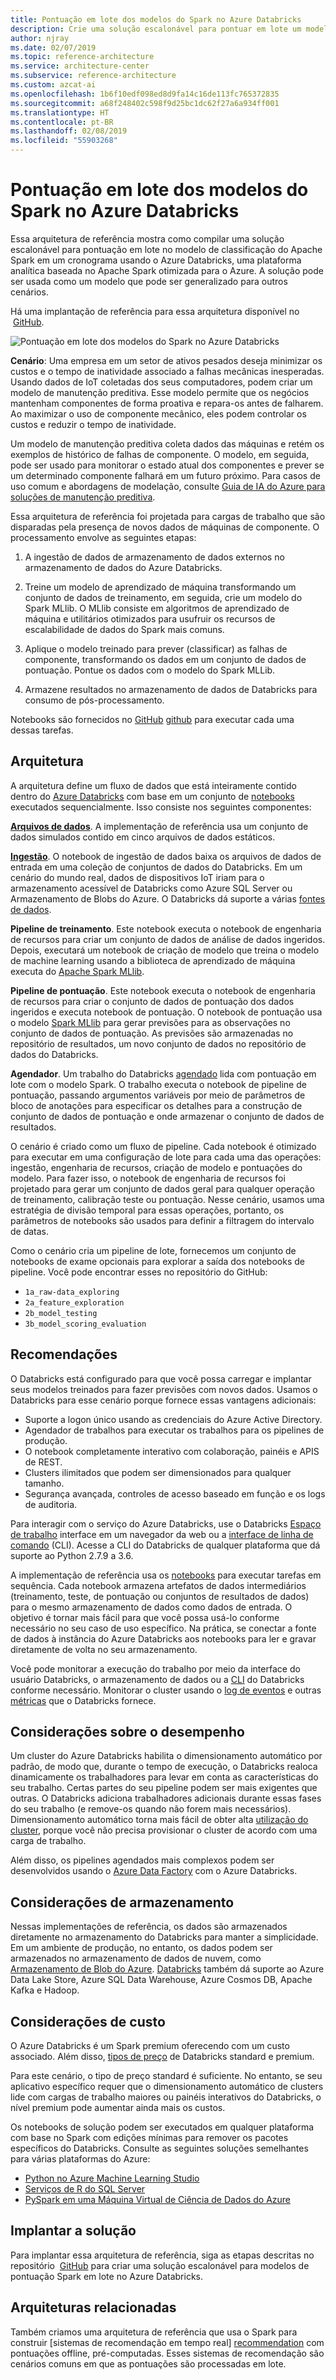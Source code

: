 ```yaml
---
title: Pontuação em lote dos modelos do Spark no Azure Databricks
description: Crie uma solução escalonável para pontuar em lote um modelo de classificação do Apache Spark usando o Azure Databricks.
author: njray
ms.date: 02/07/2019
ms.topic: reference-architecture
ms.service: architecture-center
ms.subservice: reference-architecture
ms.custom: azcat-ai
ms.openlocfilehash: 1b6f10edf098ed8d9fa14c16de113fc765372835
ms.sourcegitcommit: a68f248402c598f9d25bc1dc62f27a6a934ff001
ms.translationtype: HT
ms.contentlocale: pt-BR
ms.lasthandoff: 02/08/2019
ms.locfileid: "55903268"
---
```

# <a name="batch-scoring-of-spark-models-on-azure-databricks"></a>Pontuação em lote dos modelos do Spark no Azure Databricks

Essa arquitetura de referência mostra como compilar uma solução escalonável para pontuação em lote no modelo de classificação do Apache Spark em um cronograma usando o Azure Databricks, uma plataforma analítica baseada no Apache Spark otimizada para o Azure. A solução pode ser usada como um modelo que pode ser generalizado para outros cenários.

Há uma implantação de referência para essa arquitetura disponível no  [GitHub][github].

![Pontuação em lote dos modelos do Spark no Azure Databricks](./_images/batch-scoring-spark.png)

**Cenário**: Uma empresa em um setor de ativos pesados deseja minimizar os custos e o tempo de inatividade associado a falhas mecânicas inesperadas. Usando dados de IoT coletadas dos seus computadores, podem criar um modelo de manutenção preditiva. Esse modelo permite que os negócios mantenham componentes de forma proativa e repara-os antes de falharem. Ao maximizar o uso de componente mecânico, eles podem controlar os custos e reduzir o tempo de inatividade.

Um modelo de manutenção preditiva coleta dados das máquinas e retém os exemplos de histórico de falhas de componente. O modelo, em seguida, pode ser usado para monitorar o estado atual dos componentes e prever se um determinado componente falhará em um futuro próximo. Para casos de uso comum e abordagens de modelação, consulte [Guia de IA do Azure para soluções de manutenção preditiva][ai-guide].

Essa arquitetura de referência foi projetada para cargas de trabalho que são disparadas pela presença de novos dados de máquinas de componente. O processamento envolve as seguintes etapas:

1. A ingestão de dados de armazenamento de dados externos no armazenamento de dados do Azure Databricks.

2. Treine um modelo de aprendizado de máquina transformando um conjunto de dados de treinamento, em seguida, crie um modelo do Spark MLlib. O MLlib consiste em algoritmos de aprendizado de máquina e utilitários otimizados para usufruir os recursos de escalabilidade de dados do Spark mais comuns.

3. Aplique o modelo treinado para prever (classificar) as falhas de componente, transformando os dados em um conjunto de dados de pontuação. Pontue os dados com o modelo do Spark MLLib.

4. Armazene resultados no armazenamento de dados de Databricks para consumo de pós-processamento.

Notebooks são fornecidos no [GitHub] [ github] para executar cada uma dessas tarefas.

## <a name="architecture"></a>Arquitetura

A arquitetura define um fluxo de dados que está inteiramente contido dentro do [Azure Databricks][databricks] com base em um conjunto de [notebooks][notebooks] executados sequencialmente. Isso consiste nos seguintes componentes:

**[Arquivos de dados][github]**. A implementação de referência usa um conjunto de dados simulados contido em cinco arquivos de dados estáticos.

**[Ingestão][notebooks]**. O notebook de ingestão de dados baixa os arquivos de dados de entrada em uma coleção de conjuntos de dados do Databricks. Em um cenário do mundo real, dados de dispositivos IoT iriam para o armazenamento acessível de Databricks como Azure SQL Server ou Armazenamento de Blobs do Azure. O Databricks dá suporte a várias [fontes de dados][data-sources].

**Pipeline de treinamento**. Este notebook executa o notebook de engenharia de recursos para criar um conjunto de dados de análise de dados ingeridos. Depois, executará um notebook de criação de modelo que treina o modelo de machine learning usando a biblioteca de aprendizado de máquina executa do [Apache Spark MLlib][mllib].

**Pipeline de pontuação**. Este notebook executa o notebook de engenharia de recursos para criar o conjunto de dados de pontuação dos dados ingeridos e executa notebook de pontuação. O notebook de pontuação usa o modelo [Spark MLlib][mllib-spark] para gerar previsões para as observações no conjunto de dados de pontuação. As previsões são armazenadas no repositório de resultados, um novo conjunto de dados no repositório de dados do Databricks.

**Agendador**. Um trabalho do Databricks [agendado][job] lida com pontuação em lote com o modelo Spark. O trabalho executa o notebook de pipeline de pontuação, passando argumentos variáveis por meio de parâmetros de bloco de anotações para especificar os detalhes para a construção de conjunto de dados de pontuação e onde armazenar o conjunto de dados de resultados.

O cenário é criado como um fluxo de pipeline. Cada notebook é otimizado para executar em uma configuração de lote para cada uma das operações: ingestão, engenharia de recursos, criação de modelo e pontuações do modelo. Para fazer isso, o notebook de engenharia de recursos foi projetado para gerar um conjunto de dados geral para qualquer operação de treinamento, calibração teste ou pontuação. Nesse cenário, usamos uma estratégia de divisão temporal para essas operações, portanto, os parâmetros de notebooks são usados para definir a filtragem do intervalo de datas.

Como o cenário cria um pipeline de lote, fornecemos um conjunto de notebooks de exame opcionais para explorar a saída dos notebooks de pipeline. Você pode encontrar esses no repositório do GitHub:

- `1a_raw-data_exploring`
- `2a_feature_exploration`
- `2b_model_testing`
- `3b_model_scoring_evaluation`

## <a name="recommendations"></a>Recomendações

O Databricks está configurado para que você possa carregar e implantar seus modelos treinados para fazer previsões com novos dados. Usamos o Databricks para esse cenário porque fornece essas vantagens adicionais:

- Suporte a logon único usando as credenciais do Azure Active Directory.
- Agendador de trabalhos para executar os trabalhos para os pipelines de produção.
- O notebook completamente interativo com colaboração, painéis e APIS de REST.
- Clusters ilimitados que podem ser dimensionados para qualquer tamanho.
- Segurança avançada, controles de acesso baseado em função e os logs de auditoria.

Para interagir com o serviço do Azure Databricks, use o Databricks [Espaço de trabalho][workspace] interface em um navegador da web ou a [interface de linha de comando][cli] (CLI). Acesse a CLI do Databricks de qualquer plataforma que dá suporte ao Python 2.7.9 a 3.6.

A implementação de referência usa os [notebooks][notebooks] para executar tarefas em sequência. Cada notebook armazena artefatos de dados intermediários (treinamento, teste, de pontuação ou conjuntos de resultados de dados) para o mesmo armazenamento de dados como dados de entrada. O objetivo é tornar mais fácil para que você possa usá-lo conforme necessário no seu caso de uso específico. Na prática, se conectar a fonte de dados à instância do Azure Databricks aos notebooks para ler e gravar diretamente de volta no seu armazenamento.

Você pode monitorar a execução do trabalho por meio da interface do usuário Databricks, o armazenamento de dados ou a [CLI][cli] do Databricks conforme necessário. Monitorar o cluster usando o [log de eventos][log] e outras [métricas][ metrics] que o Databricks fornece.

## <a name="performance-considerations"></a>Considerações sobre o desempenho

Um cluster do Azure Databricks habilita o dimensionamento automático por padrão, de modo que, durante o tempo de execução, o Databricks realoca dinamicamente os trabalhadores para levar em conta as características do seu trabalho. Certas partes do seu pipeline podem ser mais exigentes que outras. O Databricks adiciona trabalhadores adicionais durante essas fases do seu trabalho (e remove-os quando não forem mais necessários). Dimensionamento automático torna mais fácil de obter alta [utilização do cluster][cluster], porque você não precisa provisionar o cluster de acordo com uma carga de trabalho.

Além disso, os pipelines agendados mais complexos podem ser desenvolvidos usando o [Azure Data Factory][adf] com o Azure Databricks.

## <a name="storage-considerations"></a>Considerações de armazenamento

Nessas implementações de referência, os dados são armazenados diretamente no armazenamento do Databricks para manter a simplicidade. Em um ambiente de produção, no entanto, os dados podem ser armazenados no armazenamento de dados de nuvem, como [Armazenamento de Blob do Azure][blob]. [Databricks][databricks-connect] também dá suporte ao Azure Data Lake Store, Azure SQL Data Warehouse, Azure Cosmos DB, Apache Kafka e Hadoop.

## <a name="cost-considerations"></a>Considerações de custo

O Azure Databricks é um Spark premium oferecendo com um custo associado. Além disso, [tipos de preço][pricing] de Databricks standard e premium.

Para este cenário, o tipo de preço standard é suficiente. No entanto, se seu aplicativo específico requer que o dimensionamento automático de clusters lide com cargas de trabalho maiores ou painéis interativos do Databricks, o nível premium pode aumentar ainda mais os custos.

Os notebooks de solução podem ser executados em qualquer plataforma com base no Spark com edições mínimas para remover os pacotes específicos do Databricks. Consulte as seguintes soluções semelhantes para várias plataformas do Azure:

- [Python no Azure Machine Learning Studio][python-aml]
- [Serviços de R do SQL Server][sql-r]
- [PySpark em uma Máquina Virtual de Ciência de Dados do Azure][py-dvsm]

## <a name="deploy-the-solution"></a>Implantar a solução

Para implantar essa arquitetura de referência, siga as etapas descritas no repositório  [GitHub][github] para criar uma solução escalonável para modelos de pontuação Spark em lote no Azure Databricks.

## <a name="related-architectures"></a>Arquiteturas relacionadas

Também criamos uma arquitetura de referência que usa o Spark para construir [sistemas de recomendação em tempo real] [ recommendation] com pontuações offline, pré-computadas. Esses sistemas de recomendação são cenários comuns em que as pontuações são processadas em lote.

[adf]: https://azure.microsoft.com/blog/operationalize-azure-databricks-notebooks-using-data-factory/
[ai-guide]: /azure/machine-learning/team-data-science-process/cortana-analytics-playbook-predictive-maintenance
[blob]: https://docs.databricks.com/spark/latest/data-sources/azure/azure-storage.html
[cli]: https://docs.databricks.com/user-guide/dev-tools/databricks-cli.html
[cluster]: https://docs.azuredatabricks.net/user-guide/clusters/sizing.html
[databricks]: /azure/azure-databricks/
[databricks-connect]: /azure/azure-databricks/databricks-connect-to-data-sources
[data-sources]: https://docs.databricks.com/spark/latest/data-sources/index.html
[github]: https://github.com/Azure/BatchSparkScoringPredictiveMaintenance
[job]: https://docs.databricks.com/user-guide/jobs.html
[log]: https://docs.databricks.com/user-guide/clusters/event-log.html
[metrics]: https://docs.databricks.com/user-guide/clusters/metrics.html
[mllib]: https://docs.databricks.com/spark/latest/mllib/index.html
[mllib-spark]: https://docs.databricks.com/spark/latest/mllib/index.html#apache-spark-mllib
[notebooks]: https://docs.databricks.com/user-guide/notebooks/index.html
[pricing]: https://azure.microsoft.com/en-us/pricing/details/databricks/
[python-aml]: https://gallery.azure.ai/Notebook/Predictive-Maintenance-Modelling-Guide-Python-Notebook-1
[py-dvsm]: https://gallery.azure.ai/Tutorial/Predictive-Maintenance-using-PySpark
[recommendation]: /azure/architecture/reference-architectures/ai/real-time-recommendation
[sql-r]: https://gallery.azure.ai/Tutorial/Predictive-Maintenance-Modeling-Guide-using-SQL-R-Services-1
[workspace]: https://docs.databricks.com/user-guide/workspace.html
